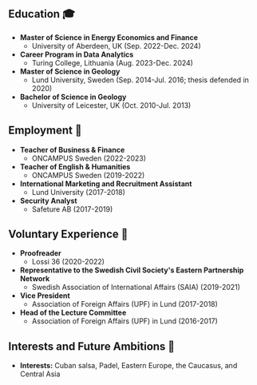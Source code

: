 ## Education 🎓
- **Master of Science in Energy Economics and Finance**
  - University of Aberdeen, UK (Sep. 2022-Dec. 2024)
- **Career Program in Data Analytics**
  - Turing College, Lithuania (Aug. 2023-Dec. 2024)
- **Master of Science in Geology**
  - Lund University, Sweden (Sep. 2014-Jul. 2016; thesis defended in 2020)
- **Bachelor of Science in Geology**
  - University of Leicester, UK (Oct. 2010-Jul. 2013)

## Employment 👔
- **Teacher of Business & Finance**
  - ONCAMPUS Sweden (2022-2023)
- **Teacher of English & Humanities**
  - ONCAMPUS Sweden (2019-2022)
- **International Marketing and Recruitment Assistant**
  - Lund University (2017-2018)
- **Security Analyst**
  - Safeture AB (2017-2019)

## Voluntary Experience 👔
- **Proofreader**
  - Lossi 36 (2020-2022)
- **Representative to the Swedish Civil Society's Eastern Partnership Network**
  - Swedish Association of International Affairs (SAIA) (2019-2021)
- **Vice President**
  - Association of Foreign Affairs (UPF) in Lund (2017-2018)
- **Head of the Lecture Committee**
  - Association of Foreign Affairs (UPF) in Lund (2016-2017)

## Interests and Future Ambitions 🌱
- **Interests:** Cuban salsa, Padel, Eastern Europe, the Caucasus, and Central Asia
